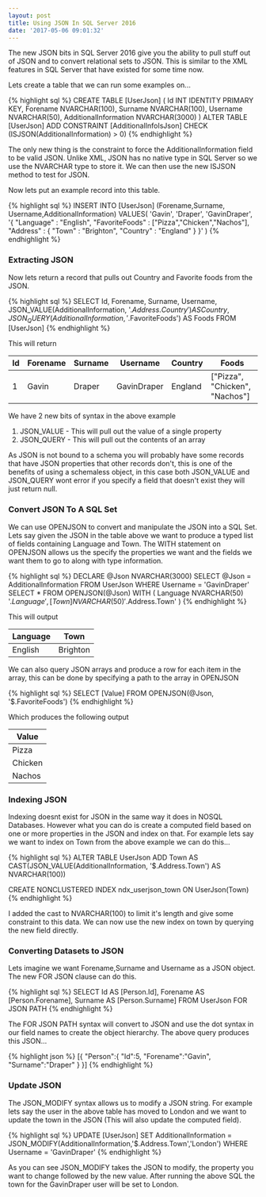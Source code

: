 ```yaml
---
layout: post
title: Using JSON In SQL Server 2016
date: '2017-05-06 09:01:32'
---
```


The new JSON bits in SQL Server 2016 give you the ability to pull stuff out of JSON and to convert relational sets to JSON. This is similar to the XML features in SQL Server that have existed for some time now.

Lets create a table that we can run some examples on...

{% highlight sql %}
CREATE TABLE [UserJson]
(
    Id INT IDENTITY PRIMARY KEY,
    Forename NVARCHAR(100),
    Surname NVARCHAR(100),
    Username NVARCHAR(50),
    AdditionalInformation NVARCHAR(3000)
)
ALTER TABLE [UserJson] ADD CONSTRAINT [AdditionalInfoIsJson] CHECK (ISJSON(AdditionalInformation) > 0)
{% endhighlight %}

The only new thing is the constraint to force the AdditionalInformation field to be valid JSON. Unlike XML, JSON has no native type in SQL Server so we use the NVARCHAR type to store it. We can then use the new ISJSON method to test for JSON.

Now lets put an example record into this table.

{% highlight sql %}
INSERT INTO [UserJson] (Forename,Surname, Username,AdditionalInformation)
VALUES(
    'Gavin',
    'Draper',
    'GavinDraper',
    '{
        "Language" : "English",
        "FavoriteFoods" : ["Pizza","Chicken","Nachos"],
        "Address" : {
            "Town" : "Brighton",
            "Country" : "England"
        }
    }'
)
{% endhighlight %}

### Extracting JSON ###

Now lets return a record that pulls out Country and Favorite foods from the JSON.

{% highlight sql %}
SELECT 
	Id,
	Forename,
	Surname,
	Username,
	JSON_VALUE(AdditionalInformation, '$.Address.Country') AS Country,
	JSON_QUERY(AdditionalInformation, '$.FavoriteFoods') AS Foods
FROM [UserJson]
{% endhighlight %}

This will return 

| Id | Forename | Surname | Username | Country | Foods |
| --- | ---| ---| ---| ---| ---|
| 1 | Gavin | Draper | GavinDraper | England | ["Pizza", "Chicken", "Nachos"] |

We have 2 new bits of syntax in the above example 
1. JSON_VALUE - This will pull out the value of a single property
2. JSON_QUERY - This will pull out the contents of an array 

As JSON is not bound to a schema you will probably have some records that have JSON properties that other records don't, this is one of the benefits of using a schemaless object, in this case both JSON_VALUE and JSON_QUERY wont error if you specify a field that doesn't exist they will just return null.

### Convert JSON To A SQL Set ###
We can use OPENJSON to convert and manipulate the JSON into a SQL Set. Lets say given the JSON in the table above we want to produce a typed list of fields containing Language and Town. The WITH statement on OPENJSON allows us the specify the properties we want and the fields we want them to go to along with type information.

{% highlight sql %}
DECLARE @Json NVARCHAR(3000)
SELECT @Json = AdditionalInformation FROM UserJson WHERE Username = 'GavinDraper'
SELECT * FROM OPENJSON(@Json) 
WITH 
(
	Language NVARCHAR(50) '$.Language', 
	[Town] NVARCHAR(50) '$.Address.Town'
)
{% endhighlight %}

This will output

| Language | Town |
| --- | --- |
| English | Brighton |

We can also query JSON arrays and produce a row for each item in the array, this can be done by specifying a path to the array in OPENJSON

{% highlight sql %}
SELECT [Value] FROM OPENJSON(@Json, '$.FavoriteFoods')
{% endhighlight %}

Which produces the following output

| Value |
| --- |
| Pizza |
| Chicken |
| Nachos |

### Indexing JSON ###

Indexing doesnt exist for JSON in the same way it does in NOSQL Databases. However what you can do is create a computed field based on one or more properties in the JSON and index on that. For example lets say we want to index on Town from the above example we can do this...

{% highlight sql %}
ALTER TABLE UserJson 
ADD Town AS 
    CAST(JSON_VALUE(AdditionalInformation, '$.Address.Town') AS NVARCHAR(100))

CREATE NONCLUSTERED INDEX ndx_userjson_town ON UserJson(Town)
{% endhighlight %}

I added the cast to NVARCHAR(100) to limit it's length and give some constraint to this data. We can now use the new index on town by querying the new field directly.

### Converting Datasets to JSON ###

Lets imagine we want Forename,Surname and Username as a JSON object. The new FOR JSON clause can do this.

{% highlight sql %}
SELECT
    Id AS [Person.Id],
    Forename AS [Person.Forename],
    Surname AS [Person.Surname]
FROM UserJson
FOR JSON PATH
{% endhighlight %}

The FOR JSON PATH syntax will convert to JSON and use the dot syntax in our field names to create the object hierarchy. The above query produces this JSON...

{% highlight json %}
[{
    "Person":{
        "Id":5,
        "Forename":"Gavin",
        "Surname":"Draper"
    }
}]
{% endhighlight %}

### Update JSON ###
The JSON_MODIFY syntax allows us to modify a JSON string. For example lets say the user in the above table has moved to London and we want to update the town in the JSON (This will also update the computed field).

{% highlight sql %}
UPDATE [UserJson] 
SET AdditionalInformation = 
    JSON_MODIFY(AdditionalInformation,'$.Address.Town','London') 
WHERE Username = 'GavinDraper'
{% endhighlight %}

As you can see JSON_MODIFY takes the JSON to modify, the property you want to change followed by the new value. After running the above SQL the town for the GavinDraper user will be set to London.
